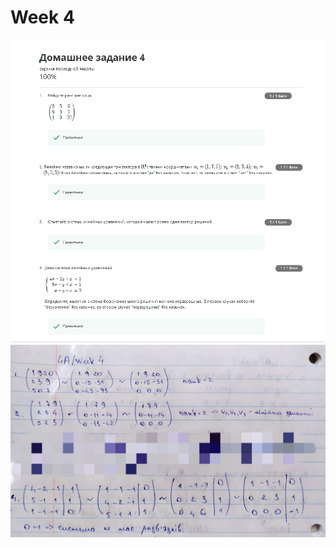 # Week 4
![alt text](https://github.com/ImpGangBoss/Linear_Algebra/blob/master/Week4/Week4.PNG)
![alt text](https://github.com/ImpGangBoss/Linear_Algebra/blob/master/Week4/Week4.jpg)
